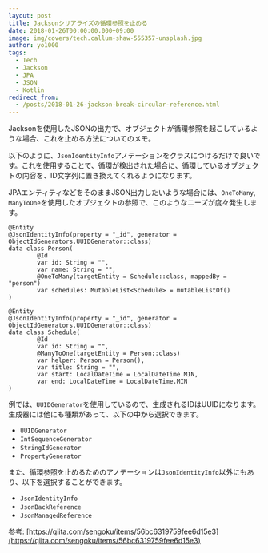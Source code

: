 ```yaml
---
layout: post
title: Jacksonシリアライズの循環参照を止める
date: 2018-01-26T00:00:00.000+09:00
image: img/covers/tech.callum-shaw-555357-unsplash.jpg
author: yo1000
tags:
  - Tech
  - Jackson
  - JPA
  - JSON
  - Kotlin
redirect_from:
  - /posts/2018-01-26-jackson-break-circular-reference.html
---
```


Jacksonを使用したJSONの出力で、オブジェクトが循環参照を起こしているような場合、これを止める方法についてのメモ。

以下のように、`JsonIdentityInfo`アノテーションをクラスにつけるだけで良いです。これを使用することで、循環が検出された場合に、循環しているオブジェクトの内容を、ID文字列に置き換えてくれるようになります。

JPAエンティティなどをそのままJSON出力したいような場合には、`OneToMany`, `ManyToOne`を使用したオブジェクトの参照で、このようなニーズが度々発生します。

```kotlin{numberLines:true}
@Entity
@JsonIdentityInfo(property = "_id", generator = ObjectIdGenerators.UUIDGenerator::class)
data class Person(
        @Id
        var id: String = "",
        var name: String = "",
        @OneToMany(targetEntity = Schedule::class, mappedBy = "person")
        var schedules: MutableList<Schedule> = mutableListOf()
)

@Entity
@JsonIdentityInfo(property = "_id", generator = ObjectIdGenerators.UUIDGenerator::class)
data class Schedule(
        @Id
        var id: String = "",
        @ManyToOne(targetEntity = Person::class)
        var helper: Person = Person(),
        var title: String = "",
        var start: LocalDateTime = LocalDateTime.MIN,
        var end: LocalDateTime = LocalDateTime.MIN
)
```

例では、`UUIDGenerator`を使用しているので、生成されるIDはUUIDになります。生成器には他にも種類があって、以下の中から選択できます。

- `UUIDGenerator`
- `IntSequenceGenerator`
- `StringIdGenerator`
- `PropertyGenerator`

また、循環参照を止めるためのアノテーションは`JsonIdentityInfo`以外にもあり、以下を選択することができます。

- `JsonIdentityInfo`
- `JsonBackReference`
- `JsonManagedReference`

参考: [https://qiita.com/sengoku/items/56bc6319759fee6d15e3](https://qiita.com/sengoku/items/56bc6319759fee6d15e3)
